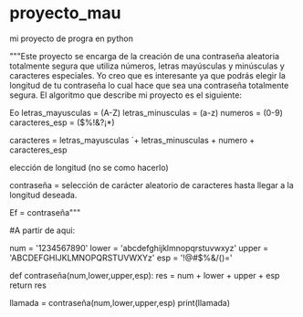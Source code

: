 # proyecto_mau
mi proyecto de progra en python

"""Este proyecto se encarga de la creación de una contraseña aleatoria totalmente segura que utiliza números, letras mayúsculas y minúsculas y caracteres especiales. Yo creo que es interesante ya que podrás elegir la longitud de tu contraseña lo cual hace que sea una contraseña totalmente segura. El algoritmo que describe mi proyecto es el siguiente:

 Eo letras_mayusculas = (A-Z)
 letras_minusculas = (a-z)
 numeros = (0-9)
caracteres_esp = ($%!&?¡*)

caracteres = letras_mayusculas ´+ letras_minusculas + numero + caracteres_esp

elección de longitud (no se como hacerlo)

contraseña = selección de carácter aleatorio de caracteres hasta llegar a la longitud deseada.

Ef = contraseña"""

#A partir de aqui:

num = '1234567890'
lower = 'abcdefghijklmnopqrstuvwxyz'
upper = 'ABCDEFGHIJKLMNOPQRSTUVWXYz'
esp = '!@#$%&/()='

def contraseña(num,lower,upper,esp):
    res = num + lower + upper + esp
    return res

llamada = contraseña(num,lower,upper,esp)
print(llamada)

